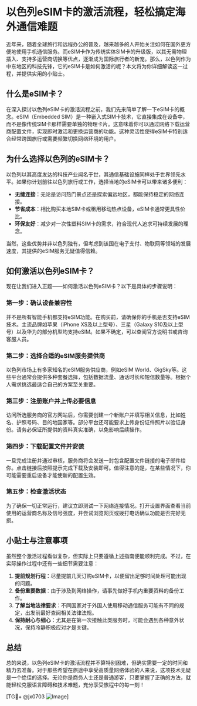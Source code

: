 # 以色列eSIM卡的激活流程，轻松搞定海外通信难题

近年来，随着全球旅行和远程办公的普及，越来越多的人开始关注如何在国外更方便地使用手机通信服务。而eSIM卡作为传统实体SIM卡的升级版，以其无需物理插入、支持多运营商切换等优点，逐渐成为国际旅行者的新宠。那么，以色列作为中东地区的科技先锋，它的eSIM卡是如何激活的呢？本文将为你详细解读这一过程，并提供实用的小贴士。

## 什么是eSIM卡？

在深入探讨以色列eSIM卡的激活流程之前，我们先来简单了解一下eSIM卡的概念。eSIM（Embedded SIM）是一种嵌入式SIM卡技术，它直接集成在设备中，而不是像传统SIM卡那样需要单独的物理卡片。这意味着你可以通过网络下载运营商配置文件，实现即时激活和更换运营商的功能。这种灵活性使得eSIM卡特别适合经常跨国旅行或需要频繁切换网络环境的用户。

## 为什么选择以色列的eSIM卡？

以色列以其高度发达的科技产业闻名于世，其通信基础设施同样处于世界领先水平。如果你计划前往以色列旅行或工作，选择当地的eSIM卡可以带来诸多便利：

- **无缝连接**：无论是访问热门景点还是探索偏远地区，都能保持稳定的网络连接。
- **节省成本**：相比购买本地SIM卡或租用移动热点设备，eSIM卡通常更具性价比。
- **环保友好**：减少对一次性塑料SIM卡的需求，符合现代人追求可持续发展的理念。

当然，这些优势并非以色列独有，但考虑到该国在电子支付、物联网等领域的发展速度，其提供的eSIM服务无疑值得信赖。

## 如何激活以色列eSIM卡？

现在让我们进入正题——如何激活以色列eSIM卡？以下是具体的步骤说明：

### 第一步：确认设备兼容性
并不是所有智能手机都支持eSIM功能。在购买前，请确保你的手机是否支持eSIM技术。主流品牌如苹果（iPhone XS及以上型号）、三星（Galaxy S10及以上型号）以及华为的部分机型均支持eSIM。如果不确定，可以查阅官方说明书或咨询客服人员。

### 第二步：选择合适的eSIM服务提供商
以色列市场上有多家知名的eSIM服务供应商，例如eSIM World、GigSky等。这些平台通常会提供多种套餐选择，包括数据流量、通话时长和短信数量等。根据个人需求挑选最适合自己的方案至关重要。

### 第三步：注册账户并上传必要信息
访问所选服务商的官方网站后，你需要创建一个新账户并填写相关信息，比如姓名、护照号码、目的地国家等。部分平台还可能要求上传身份证件照片以验证身份。请务必保证所提供的资料真实准确，以免影响后续操作。

### 第四步：下载配置文件并安装
一旦完成注册并通过审核，服务商将会发送一封包含配置文件链接的电子邮件给你。点击链接后按照提示完成下载及安装即可。值得注意的是，在某些情况下，你可能需要重启设备才能使新的配置生效。

### 第五步：检查激活状态
为了确保一切正常运行，建议立即测试一下网络连接情况。打开设置界面查看当前使用的运营商名称及信号强度，并尝试浏览网页或拨打电话确认功能是否完好无损。

## 小贴士与注意事项

虽然整个激活过程看似复杂，但实际上只要遵循上述指南便能顺利完成。不过，在实际操作过程中还有一些细节需要注意：

1. **提前规划行程**：尽量提前几天订购eSIM卡，以便留出足够时间处理可能出现的问题。
2. **备份重要数据**：由于涉及到网络操作，请事先做好手机内重要资料的备份工作。
3. **了解当地法律要求**：不同国家对于外国人使用移动通信服务可能有不同的规定，出发前最好查阅相关法律法规。
4. **保持耐心与细心**：尤其是在第一次接触此类服务时，可能会遇到各种意外状况，保持冷静积极应对才是关键。

## 总结

总的来说，以色列eSIM卡的激活流程并不算特别困难，但确实需要一定的时间和精力去准备。对于那些希望在旅途中享受高质量网络体验的人来说，这项技术无疑是一个绝佳的选择。无论你是商务人士还是普通游客，只要掌握了正确的方法，就能轻松克服语言障碍和技术难题，充分享受旅程中的每一刻！

[TG💪+ @jx0703 ![Image](https://github.com/user-attachments/assets/dbca1d08-cadb-493c-b0ec-ad6f7a83f270)]
